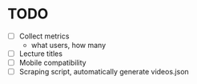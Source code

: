 # TODO

- [ ] Collect metrics
  - what users, how many
- [ ] Lecture titles
- [ ] Mobile compatibility
- [ ] Scraping script, automatically generate videos.json
